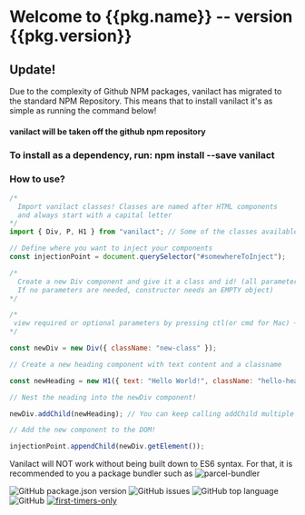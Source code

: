 # Welcome to {{pkg.name}} -- version {{pkg.version}}

## Update!
Due to the complexity of Github NPM packages, vanilact
has migrated to the standard NPM Repository. This means
that to install vanilact it's as simple as running
the command below!
#### vanilact will be taken off the github npm repository

### To install as a dependency, run: npm install --save vanilact

### How to use?

```javascript
/*
  Import vanilact classes! Classes are named after HTML components
  and always start with a capital letter
*/
import { Div, P, H1 } from "vanilact"; // Some of the classes available with vanilact

// Define where you want to inject your components
const injectionPoint = document.querySelector("#somewhereToInject");

/*
  Create a new Div component and give it a class and id! (all parameters are optional. 
  If no parameters are needed, constructor needs an EMPTY object)
*/

/*
 view required or optional parameters by pressing ctl(or cmd for Mac) + space in VSCode
*/

const newDiv = new Div({ className: "new-class" });

// Create a new heading component with text content and a classname

const newHeading = new H1({ text: "Hello World!", className: "hello-heading" });

// Nest the neading into the newDiv component!

newDiv.addChild(newHeading); // You can keep calling addChild multiple times without errors!

// Add the new component to the DOM!

injectionPoint.appendChild(newDiv.getElement());
```

Vanilact will NOT work without being built down to ES6 syntax. For that, it is recommended
to you a package bundler such as ![parcel-bundler](https://github.com/parcel-bundler/parcel)

![GitHub package.json version](https://img.shields.io/github/package-json/v/dbidwell94/vanilact?style=for-the-badge) ![GitHub issues](https://img.shields.io/github/issues/dbidwell94/vanilact?style=for-the-badge) ![GitHub top language](https://img.shields.io/github/languages/top/dbidwell94/vanilact?style=for-the-badge) ![GitHub](https://img.shields.io/github/license/dbidwell94/vanilact?style=for-the-badge) [![first-timers-only](https://img.shields.io/badge/first--timers--only-friendly-blue.svg?style=flat-square)](https://www.firsttimersonly.com/)
